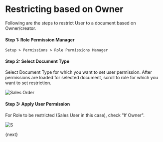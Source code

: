 <!-- add-breadcrumbs -->
# Restricting based on Owner

Following are the steps to restrict User to a document based on Owner/creator.

#### Step 1: Role Permission Manager

`Setup > Permissions > Role Permissions Manager`

#### Step 2: Select Document Type

Select Document Type for which you want to set user permission. After permissions are loaded for selected document, scroll to role for which you want to set restriction.

<img alt="Sales Order" class="screenshot" src="{{docs_base_url}}/assets/img/articles/owner-restriction-1.png">

#### Step 3: Apply User Permission

For Role to be restricted (Sales User in this case), check "If Owner".

<img alt="S" class="screenshot" src="{{docs_base_url}}/assets/img/articles/owner-restriction-2.png">

{next}

